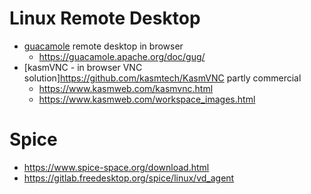 # Linux Remote Desktop

* [guacamole](https://guacamole.apache.org/) remote desktop in browser
  + https://guacamole.apache.org/doc/gug/
* [kasmVNC - in browser VNC solution]https://github.com/kasmtech/KasmVNC partly commercial
  + https://www.kasmweb.com/kasmvnc.html
  + https://www.kasmweb.com/workspace_images.html

# Spice

* https://www.spice-space.org/download.html
* https://gitlab.freedesktop.org/spice/linux/vd_agent
